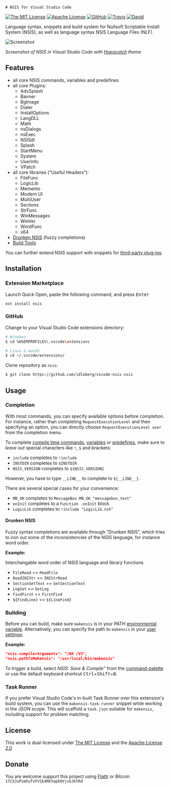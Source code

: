     # NSIS for Visual Studio Code

[![The MIT License](https://img.shields.io/badge/license-MIT-orange.svg?style=flat-square)](http://opensource.org/licenses/MIT)
[![Apache License](https://img.shields.io/badge/license-Apache%202.0-orange.svg?style=flat-square)](http://www.apache.org/licenses/LICENSE-2.0)
[![GitHub](https://img.shields.io/github/release/idleberg/vscode-nsis.svg?style=flat-square)](https://github.com/idleberg/vscode-nsis/releases)
[![Travis](https://img.shields.io/travis/idleberg/vscode-nsis.svg?style=flat-square)](https://travis-ci.org/idleberg/vscode-nsis)
[![David](https://img.shields.io/david/dev/idleberg/vscode-nsis.svg?style=flat-square)](https://david-dm.org/idleberg/vscode-nsis#info=devDependencies)

Language syntax, snippets and build system for Nullsoft Scriptable Install System (NSIS), as well as language syntax NSIS Language Files (NLF).

![Screenshot](https://raw.githubusercontent.com/idleberg/vscode-nsis/master/images/screenshot.png)

*Screenshot of NSIS in Visual Studio Code with [Hopscotch](https://marketplace.visualstudio.com/items?itemName=gerane.Theme-Hopscotch) theme*

## Features

* all core NSIS commands, variables and predefines
* all core Plugins:
    * AdvSplash
    * Banner
    * BgImage
    * Dialer
    * InstallOptions
    * LangDLL
    * Math
    * nsDialogs
    * nsExec
    * NSISdl
    * Splash
    * StartMenu
    * System
    * UserInfo
    * VPatch
* all core libraries (“Useful Headers”):
    * FileFunc
    * LogicLib
    * Memento
    * Modern UI
    * MultiUser
    * Sections
    * StrFunc
    * WinMessages
    * WinVer
    * WordFunc
    * x64
* [Drunken NSIS](#drunken-nsis) (fuzzy completions)
* [Build Tools](#building)

You can further extend NSIS support with snippets for [third-party plug-ins](https://github.com/idleberg/vscode-nsis-plugins).

## Installation

### Extension Marketplace

Launch Quick Open, paste the following command, and press <kbd>Enter</kbd>

`ext install nsis`

### GitHub

Change to your Visual Studio Code extensions directory:

```bash
# Windows
$ cd %USERPROFILE%\.vscode\extensions

# Linux & macOS
$ cd ~/.vscode/extensions/
```

Clone repository as `nsis`:

```bash
$ git clone https://github.com/idleberg/vscode-nsis nsis
```

## Usage

### Completion

With most commands, you can specify available options before completion. For instance, rather than completing `RequestExecutionLevel` and then specifying an option, you can directly choose `RequestExecutionLevel user` from the completion menu.

To complete [compile time commands](http://nsis.sourceforge.net/Docs/Chapter5.html#), [variables](http://nsis.sourceforge.net/Docs/Chapter4.html#varother) or [predefines](http://nsis.sourceforge.net/Docs/Chapter5.html#comppredefines), make sure to *leave out* special characters like `!`, `$` and brackets:

* `include` completes to `!include`
* `INSTDIR` completes to `$INSTDIR`
* `NSIS_VERSION` completes to `${NSIS_VERSION}`

However, you have to type `__LINE__` to complete to `${__LINE__}`.

There are several special cases for your convenience:

* `MB_OK` completes to `MessageBox MB_OK "messagebox_text"`
* `onInit` completes to a `Function .onInit` block
* `LogicLib` completes to `!include "LogicLib.nsh"`

#### Drunken NSIS

Fuzzy syntax completions are available through “Drunken NSIS”, which tries to iron out some of the inconsistencies of the NSIS language, for instance word order.

**Example:**

Interchangable word order of NSIS language and library functions

* `FileRead` == `ReadFile`
* `ReadINIStr` == `INIStrRead`
* `SectionSetText` == `SetSectionText`
* `LogSet` == `SetLog`
* `FindFirst` == `FirstFind`
* `${FindLine}` == `${LineFind}`

### Building

Before you can build, make sure `makensis` is in your PATH [environmental variable](https://support.microsoft.com/en-us/kb/310519). Alternatively, you can specify the path to `makensis` in your [user settings](https://code.visualstudio.com/docs/customization/userandworkspace):

**Example:**

```json
"nsis.compilerArguments": "/WX /V3",
"nsis.pathToMakensis": "/usr/local/bin/makensis"
```

To trigger a build, select *NSIS: Save & Compile”* from the [command-palette](https://code.visualstudio.com/docs/editor/codebasics#_command-palette) or use the default keyboard shortcut <kbd>Ctrl</kbd>+<kbd>Shift</kbd>+<kbd>B</kbd>.

### Task Runner

If you prefer Visual Studio Code's in-built Task Runner over this extension's build system, you can use the `makensis-task-runner` snippet while working in the JSON scope. This will scaffold a `task.json` suitable for `makensis`, including support for problem matching.

## License

This work is dual-licensed under [The MIT License](https://opensource.org/licenses/MIT) and the [Apache License 2.0](http://www.apache.org/licenses/LICENSE-2.0)

## Donate

You are welcome support this project using [Flattr](https://flattr.com/submit/auto?user_id=idleberg&url=https://github.com/idleberg/vscode-nsis) or Bitcoin `17CXJuPsmhuTzFV2k4RKYwpEHVjskJktRd`
